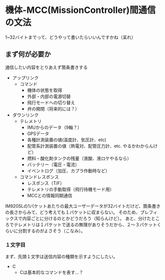 # 機体-MCC(MissionController)間通信の文法
1~32バイトまでって、どうやって書いたらいいんですかね（呆れ）

## まず何が必要か
通信したい内容をとりあえず箇条書きする
- アップリンク
    - コマンド
        - 機体の状態を取得
        - 外部・内部の電源切替
        - 飛行モードへの切り替え
        - 弁の開閉（将来的には？）
- ダウンリンク
    - テレメトリ
        - IMUからのデータ（9軸？）
        - GPSデータ
        - 各種計測装置の値(温度計、気圧計、etc)
        - 配管系計測装置の値（熱電対、配管圧力計、etc. やるかわからんけど）
        - 燃料・酸化剤タンクの残量（液酸、液ロケやるなら）
        - バッテリー（電圧・電流）
        - イベントログ（加圧、カプラ作動時など）
    - コマンドレスポンス
        - レスポンス（T/F）
        - テレメトリの手動取得（飛行待機モード用）
        - MCCとの情報同期通信

IM920SLの1パケットあたりの最大ユーザーデータが32バイトだけど、箇条書きの長さからみて、どう考えても１パケットに収まらない。
そのため、プレフィックスで内容ごとに分けるのとかどうだろう（知らんけど）。
あと、分けたところでテレメトリは１パケットで送るの無理がありそうだから、２～３パケットくらいに分割するのがよさそう（こなみ）。
### １文字目
まず、先頭１文字は送信内容の種類を示すようにしたい。
* C
    * Cは基本的なコマンドを表す…？
#### 